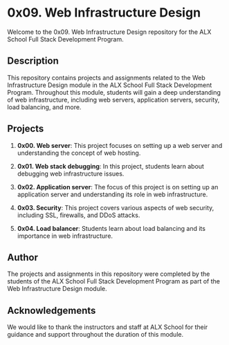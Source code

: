 # 0x09. Web Infrastructure Design

Welcome to the 0x09. Web Infrastructure Design repository for the ALX School Full Stack Development Program.

## Description

This repository contains projects and assignments related to the Web Infrastructure Design module in the ALX School Full Stack Development Program. Throughout this module, students will gain a deep understanding of web infrastructure, including web servers, application servers, security, load balancing, and more.

## Projects

1. **0x00. Web server**: This project focuses on setting up a web server and understanding the concept of web hosting.

2. **0x01. Web stack debugging**: In this project, students learn about debugging web infrastructure issues.

3. **0x02. Application server**: The focus of this project is on setting up an application server and understanding its role in web infrastructure.

4. **0x03. Security**: This project covers various aspects of web security, including SSL, firewalls, and DDoS attacks.

5. **0x04. Load balancer**: Students learn about load balancing and its importance in web infrastructure.

## Author

The projects and assignments in this repository were completed by the students of the ALX School Full Stack Development Program as part of the Web Infrastructure Design module.

## Acknowledgements

We would like to thank the instructors and staff at ALX School for their guidance and support throughout the duration of this module.
